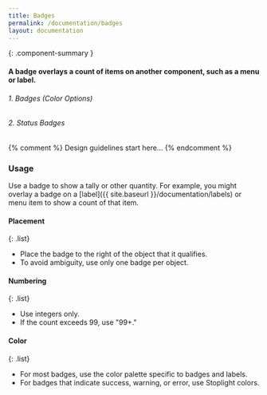```yaml
---
title: Badges
permalink: /documentation/badges
layout: documentation
---
```


{: .component-summary }
#### A badge overlays a count of items on another component, such as a menu or label.

###### 1. Badges (Color Options)

<clr-badge-colors-demo></clr-badge-colors-demo>

###### 2. Status Badges

<clr-badge-statuses-demo></clr-badge-statuses-demo>

{% comment %}
    Design guidelines start here...
{% endcomment %}

### Usage

Use a badge to show a tally or other quantity. For example, you might overlay a badge on a [label]({{ site.baseurl }}/documentation/labels) or menu item to show a count of that item.

#### Placement

{: .list}
- Place the badge to the right of the object that it qualifies.
- To avoid ambiguity, use only one badge per object.

#### Numbering

{: .list}
- Use integers only.
- If the count exceeds 99, use "99+."

#### Color

{: .list}
- For most badges, use the color palette specific to badges and labels.
- For badges that indicate success, warning, or error, use Stoplight colors.
